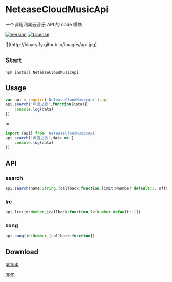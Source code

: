 # NeteaseCloudMusicApi
一个调用网易云音乐 API 的 node 模块
<p>
<a href="https://www.npmjs.com/package/NeteaseCloudMusicApi"><img src="https://img.shields.io/npm/v/NeteaseCloudMusicApi.svg" alt="Version"></a>
<a href="https://www.npmjs.com/package/NeteaseCloudMusicApi"><img src="https://img.shields.io/npm/l/NeteaseCloudMusicApi.svg" alt="License"></a>
</p>
![](http://binaryify.github.io/images/api.jpg)

## Start
``` shell
npm install NeteaseCloudMusicApi
```

## Usage
``` javascript
var api = require('NeteaseCloudMusicApi').api
api.search('年度之歌',function(data){
    console.log(data)
})
```
or
``` javascript
import {api} from 'NeteaseCloudMusicApi'
api.search('年度之歌',data => {
    console.log(data)
})
```

## API

### search
 ``` javascript
api.search(name:String,[callback:function,limit:Nnumber default:3, offset:Number default:0])
 ```

### lrc
 ``` javascript
api.lrc(id:Number,[callback:function,lv:Number default:-1])
 ```

### song
 ``` javascript
api.song(id:Number,[callback:function])
 ```
## Download

[github](https://github.com/Binaryify/NeteaseCloudMusicApi)

[npm](https://www.npmjs.com/package/NeteaseCloudMusicApi)
